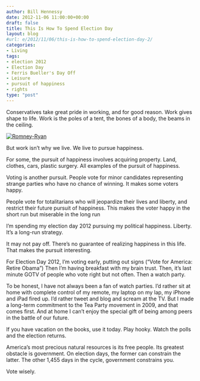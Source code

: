 ```yaml
---
author: Bill Hennessy
date: 2012-11-06 11:00:00+00:00
draft: false
title: This Is How To Spend Election Day
layout: blog
#url: e/2012/11/06/this-is-how-to-spend-election-day-2/
categories:
- Living
tags:
- election 2012
- Election Day
- Ferris Bueller's Day Off
- Leisure
- pursuit of happiness
- rights
type: "post"
---
```


Conservatives take great pride in working, and for good reason. Work gives shape to life. Work is the poles of a tent, the bones of a body, the beams in the ceiling. 

[![Romney-Ryan](https://ludicrite.files.wordpress.com/2012/11/romney-ryan_thumb.jpg)
](https://ludicrite.files.wordpress.com/2012/11/romney-ryan.jpg)

But work isn’t why we live. We live to pursue happiness. 

For some, the pursuit of happiness involves acquiring property. Land, clothes, cars, plastic surgery. All examples of the pursuit of happiness.

Voting is another pursuit. People vote for minor candidates representing strange parties who have no chance of winning. It makes some voters happy.

People vote for totalitarians who will jeopardize their lives and liberty, and restrict their future pursuit of happiness. This makes the voter happy in the short run but miserable in the long run

I’m spending my election day 2012 pursuing my political happiness. Liberty. It’s a long-run strategy. 

It may not pay off. There’s no guarantee of realizing happiness in this life. That makes the pursuit interesting. 

For Election Day 2012, I’m voting early, putting out signs (“Vote for America: Retire Obama”) Then I’m having breakfast with my brain trust. Then, it’s last minute GOTV of people who vote right but not often. Then a watch party.

To be honest, I have not always been a fan of watch parties. I’d rather sit at home with complete control of my remote, my laptop on my lap, my iPhone and iPad fired up. I’d rather tweet and blog and scream at the TV. But I made a long-term commitment to the Tea Party movement in 2009, and that comes first. And at home I can’t enjoy the special gift of being among peers in the battle of our future.

If you have vacation on the books, use it today. Play hooky. Watch the polls and the election returns. 

America’s most precious natural resources is its free people. Its greatest obstacle is government. On election days, the former can constrain the latter. The other 1,455 days in the cycle, government constrains you.

Vote wisely.
